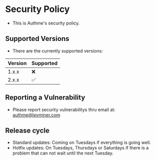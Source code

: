 # Security Policy

-   This is Authme's security policy.

## Supported Versions

-   There are the currently supported versions:

| Version | Supported          |
| ------- | ------------------ |
| 1.x.x   | :x:                |
| 2.x.x   | :white_check_mark: |

## Reporting a Vulnerability

-   Please report security vulnerabilitys thru email at: <authme@levminer.com>

## Release cycle

-   Standard updates: Coming on Tuesdays if everything is going well.
-   Hotfix updates: On Tuesdays, Thursdays or Saturdays if there is a problem that can not wait until the next Tuesday.

